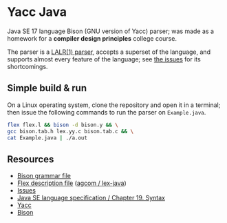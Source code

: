 # Yacc Java

Java SE 17 language Bison (GNU version of Yacc) parser; was made as a homework for a **compiler design principles** college course.

The parser is a [LALR(1) parser](https://en.wikipedia.org/wiki/LALR_parser), accepts a superset of the language, and supports almost every feature of the language; see [the issues](https://github.com/agcom/yacc-java/issues) for its shortcomings.

## Simple build & run

On a Linux operating system, clone the repository and open it in a terminal; then issue the following commands to run the parser on `Example.java`.

```sh
flex flex.l && bison -d bison.y && \
gcc bison.tab.h lex.yy.c bison.tab.c && \
cat Example.java | ./a.out
```

## Resources

- [Bison grammar file](bison.y)
- [Flex description file](flex.l) ([agcom / lex-java](https://github.com/agcom/lex-java))
- [Issues](https://github.com/agcom/yacc-java/issues)
- [Java SE language specification / Chapter 19. Syntax](https://docs.oracle.com/javase/specs/jls/se17/html/jls-19.html)
- [Yacc](https://en.wikipedia.org/wiki/Yacc)
- [Bison](https://www.gnu.org/software/bison/)